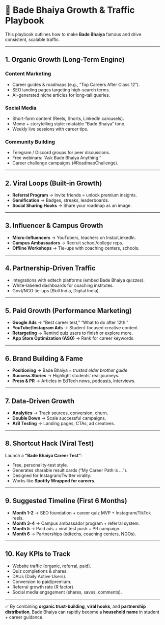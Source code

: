# 🚀 Bade Bhaiya Growth & Traffic Playbook

This playbook outlines how to make **Bade Bhaiya** famous and drive consistent, scalable traffic.

---

## 1. Organic Growth (Long-Term Engine)

### Content Marketing
- Career guides & roadmaps (e.g., “Top Careers After Class 12”).
- SEO landing pages targeting high-search terms.
- AI-generated niche articles for long-tail queries.

### Social Media
- Short-form content (Reels, Shorts, LinkedIn carousels).
- Meme + storytelling style: relatable “Bade Bhaiya” tone.
- Weekly live sessions with career tips.

### Community Building
- Telegram / Discord groups for peer discussions.
- Free webinars: “Ask Bade Bhaiya Anything.”
- Career challenge campaigns (#RoadmapChallenge).

---

## 2. Viral Loops (Built-in Growth)

- **Referral Program** → Invite friends = unlock premium insights.
- **Gamification** → Badges, streaks, leaderboards.
- **Social Sharing Hooks** → Share your roadmap as an image.

---

## 3. Influencer & Campus Growth

- **Micro-Influencers** → YouTubers, teachers on Insta/LinkedIn.
- **Campus Ambassadors** → Recruit school/college reps.
- **Offline Workshops** → Tie-ups with coaching centers, schools.

---

## 4. Partnership-Driven Traffic

- Integrations with edtech platforms (embed Bade Bhaiya quizzes).
- White-labeled dashboards for coaching institutes.
- Govt/NGO tie-ups (Skill India, Digital India).

---

## 5. Paid Growth (Performance Marketing)

- **Google Ads** → “Best career test,” “What to do after 12th.”
- **YouTube/Instagram Ads** → Student-focused creative content.
- **Retargeting** → Remind quiz users to finish or explore more.
- **App Store Optimization (ASO)** → Rank for career keywords.

---

## 6. Brand Building & Fame

- **Positioning** → Bade Bhaiya = *trusted elder brother guide*.
- **Success Stories** → Highlight students’ real journeys.
- **Press & PR** → Articles in EdTech news, podcasts, interviews.

---

## 7. Data-Driven Growth

- **Analytics** → Track sources, conversion, churn.
- **Double Down** → Scale successful campaigns.
- **A/B Testing** → Landing pages, CTAs, ad creatives.

---

## 8. Shortcut Hack (Viral Test)

Launch a **“Bade Bhaiya Career Test”**:
- Free, personality-test style.
- Generates sharable result cards (“My Career Path is …”).
- Designed for Instagram/Twitter virality.
- Works like **Spotify Wrapped for careers**.

---

## 9. Suggested Timeline (First 6 Months)

- **Month 1-2** → SEO foundation + career quiz MVP + Instagram/TikTok reels.
- **Month 3-4** → Campus ambassador program + referral system.
- **Month 5** → Paid ads + viral test push + PR campaign.
- **Month 6** → Partnerships (edtechs, coaching centers, NGOs).

---

## 10. Key KPIs to Track

- Website traffic (organic, referral, paid).
- Quiz completions & shares.
- DAUs (Daily Active Users).
- Conversion to paid/premium.
- Referral growth rate (R factor).
- Social media engagement (shares, saves, comments).

---

✅ By combining **organic trust-building**, **viral hooks**, and **partnership distribution**, Bade Bhaiya can rapidly become a **household name** in student + career guidance.

